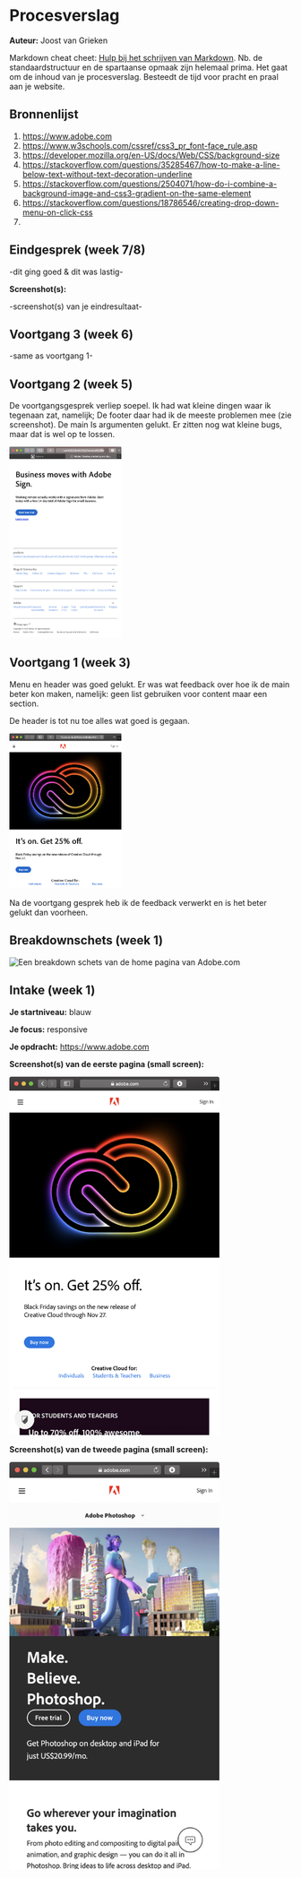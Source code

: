 # Procesverslag
**Auteur:** Joost van Grieken

Markdown cheat cheet: [Hulp bij het schrijven van Markdown](https://github.com/adam-p/markdown-here/wiki/Markdown-Cheatsheet). Nb. de standaardstructuur en de spartaanse opmaak zijn helemaal prima. Het gaat om de inhoud van je procesverslag. Besteedt de tijd voor pracht en praal aan je website.



## Bronnenlijst
1. https://www.adobe.com
2. https://www.w3schools.com/cssref/css3_pr_font-face_rule.asp
3. https://developer.mozilla.org/en-US/docs/Web/CSS/background-size
4. https://stackoverflow.com/questions/35285467/how-to-make-a-line-below-text-without-text-decoration-underline
5. https://stackoverflow.com/questions/2504071/how-do-i-combine-a-background-image-and-css3-gradient-on-the-same-element
6. https://stackoverflow.com/questions/18786546/creating-drop-down-menu-on-click-css
7. 



## Eindgesprek (week 7/8)

-dit ging goed & dit was lastig-

**Screenshot(s):**

-screenshot(s) van je eindresultaat-



## Voortgang 3 (week 6)

-same as voortgang 1-



## Voortgang 2 (week 5)

De voortgangsgesprek verliep soepel. Ik had wat kleine dingen waar ik tegenaan zat, namelijk; De footer daar had ik de meeste problemen mee (zie screenshot).
De main Is argumenten gelukt. Er zitten nog wat kleine bugs, maar dat is wel op te lossen. 

<img src="images/Voortgang-2-screenshot.png" width="200px" alt="Screenshot van eerste versie">



## Voortgang 1 (week 3)

Menu en header was goed gelukt. Er was wat feedback over hoe ik de main beter kon maken, namelijk: geen list gebruiken voor content maar een section. 

De header is tot nu toe alles wat goed is gegaan.

<img src="images/Voortgang-1-screenshot.png" width="200px" alt="Screenshot van eerste versie">

Na de voortgang gesprek heb ik de feedback verwerkt en is het beter gelukt dan voorheen.



## Breakdownschets (week 1)

<img src="images/Breakdown-schets.jpg" width="375px" alt="Een breakdown schets van de home pagina van Adobe.com">



## Intake (week 1)

**Je startniveau:** blauw

**Je focus:** responsive

**Je opdracht:** https://www.adobe.com

**Screenshot(s) van de eerste pagina (small screen):**

<img src="images/Screenshot-eerste-pagina.png" width="375px" alt="Een schreenshot van de homepage">

**Screenshot(s) van de tweede pagina (small screen):**

<img src="images/Screenshot-tweede-pagina.png" width="375px" alt="Een schreenshot van de Nature pagina">

